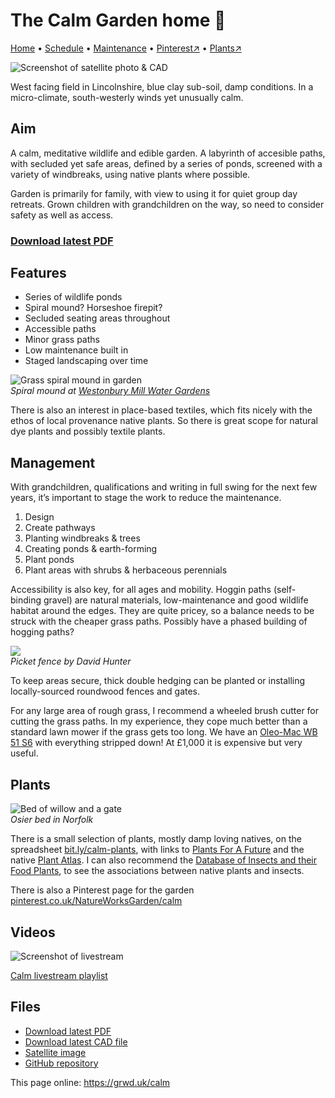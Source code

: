 # The Calm Garden home 🏡

[Home](https://grwd.uk/calm/) • [Schedule](https://grwd.uk/calm/schedule) • [Maintenance](https://grwd.uk/calm/management) • [Pinterest↗](https://pinterest.co.uk/NatureWorksGarden/calm) • [Plants↗](https://bit.ly/calm-plants)

![Screenshot of satellite photo & CAD](https://res.cloudinary.com/growdigital/image/upload/w_320/v1657200661/calm/calm-cad-screenshot.jpg)

West facing field in Lincolnshire, blue clay sub-soil, damp conditions. In a micro-climate, south-westerly winds yet unusually calm.

## Aim

A calm, meditative wildlife and edible garden. A labyrinth of accesible paths, with secluded yet safe areas, defined by a series of ponds, screened with a variety of windbreaks, using native plants where possible.

Garden is primarily for family, with view to using it for quiet group day retreats. Grown children with grandchildren on the way, so need to consider safety as well as access.

### [Download latest PDF](https://github.com/growdigital/calm/raw/main/calm.pdf)

## Features

* Series of wildlife ponds
* Spiral mound? Horseshoe firepit? 
* Secluded seating areas throughout
* Accessible paths
* Minor grass paths 
* Low maintenance built in
* Staged landscaping over time

![Grass spiral mound in garden](https://res.cloudinary.com/growdigital/image/upload/w_320/v1612961176/grass-mound-westonbury.jpg)  
_Spiral mound at [Westonbury Mill Water Gardens](https://www.westonburymillwatergardens.com/)_

There is also an interest in place-based textiles, which fits nicely with the ethos of local provenance native plants. So there is great scope for natural dye plants and possibly textile plants.

## Management

With grandchildren, qualifications and writing in full swing for the next few years, it’s important to stage the work to reduce the maintenance.

1. Design
2. Create pathways
3. Planting windbreaks & trees
4. Creating ponds & earth-forming
5. Plant ponds
6. Plant areas with shrubs & herbaceous perennials

Accessibility is also key, for all ages and mobility. Hoggin paths (self-binding gravel) are natural materials, low-maintenance and good wildlife habitat around the edges. They are quite pricey, so a balance needs to be struck with the cheaper grass paths. Possibly have a phased building of hogging paths?

![](https://res.cloudinary.com/growdigital/image/upload/w_320/v1657199822/calm/dave-hunter-picket-fence.jpg)  
_Picket fence by David Hunter_

To keep areas secure, thick double hedging can be planted or installing locally-sourced roundwood fences and gates.

For any large area of rough grass, I recommend a wheeled brush cutter for cutting the grass paths. In my experience, they cope much better than a standard lawn mower if the grass gets too long. We have an [Oleo-Mac WB 51 S6](https://www.thegreenreaper.co.uk/oleo-mac-deb-518-wheeled-brush-mower) with everything stripped down! At £1,000 it is expensive but very useful. 

## Plants

![Bed of willow and a gate](https://res.cloudinary.com/growdigital/image/upload/w_320/v1580337583/osier-bed-34287621940.jpg)  
_Osier bed in Norfolk_

There is a small selection of plants, mostly damp loving natives, on the spreadsheet [bit.ly/calm-plants](https://bit.ly/calm-plants), with links to [Plants For A Future](https://pfaf.org/user/Default.aspx) and the native [Plant Atlas](https://plantatlas.brc.ac.uk/). I can also recommend the [Database of Insects and their Food Plants](http://dbif.brc.ac.uk/hosts.aspx), to see the associations between native plants and insects.

There is also a Pinterest page for the garden [pinterest.co.uk/NatureWorksGarden/calm](https://pinterest.co.uk/NatureWorksGarden/calm)

## Videos

![Screenshot of livestream](https://res.cloudinary.com/growdigital/image/upload/w_320/v1656509399/calm/video-calm-screenshot.jpg)

[Calm livestream playlist](https://bit.ly/calm-youtube)

## Files

* [Download latest PDF](https://github.com/growdigital/calm/raw/main/calm.pdf)
* [Download latest CAD file](https://downgit.github.io/#/home?url=https://github.com/growdigital/calm/blob/main/calm.dxf)
* [Satellite image](https://github.com/growdigital/calm/raw/main/satellite.jpg)
* [GitHub repository](https://github.com/growdigital/calm)

This page online: <https://grwd.uk/calm>
